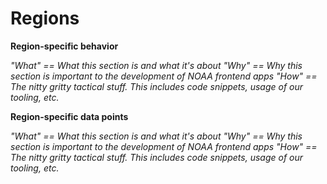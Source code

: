 # Regions

**Region-specific behavior**

_"What" == What this section is and what it's about
"Why" == Why this section is important to the development of NOAA frontend apps
"How" == The nitty gritty tactical stuff. This includes code snippets, usage of our tooling, etc._

**Region-specific data points**

_"What" == What this section is and what it's about
"Why" == Why this section is important to the development of NOAA frontend apps
"How" == The nitty gritty tactical stuff. This includes code snippets, usage of our tooling, etc._
